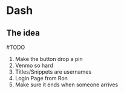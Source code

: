 Dash
====

The idea
--------

#TODO
1. Make the button drop a pin
2. Venmo so hard
3. Titles/Snippets are usernames
4. Login Page from Ron
5. Make sure it ends when someone arrives

